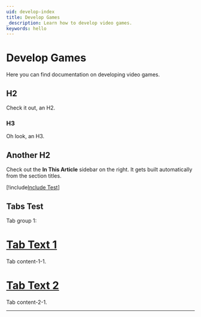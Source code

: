 ```yaml
---
uid: develop-index
title: Develop Games
_description: Learn how to develop video games.
keywords: hello
---
```


# Develop Games

Here you can find documentation on developing video games.

## H2

Check it out, an H2.

### H3

Oh look, an H3.

## Another H2

Check out the **In This Article** sidebar on the right. It gets built automatically from the section titles.

[!include[Include Test](../../includes/include.md)]

## Tabs Test

Tab group 1:

# [Tab Text 1](#tab/tabid-1)

Tab content-1-1.

# [Tab Text 2](#tab/tabid-2)

Tab content-2-1.

***
